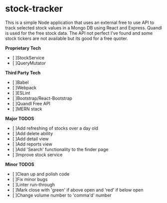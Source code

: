 # stock-tracker

This is a simple Node application that uses an external free to use API to track selected stock values in a Mongo DB using React and Express. Quandl is used for the free stock data. The API not perfect I've found and some stock tickers are not available but its good for a free quoter.
  
**Proprietary Tech**
- [ ]StockService
- [ ]QueryMutator
  
**Third Party Tech**
- [ ]Babel
- [ ]Webpack
- [ ]ESLint
- [ ]Bootstrap/React-Bootstrap
- [ ]Quandl Free API
- [ ]MERN stack

**Major TODOS**
- [ ]Add refreshing of stocks over a day old
- [ ]Add delete ability
- [ ]Add detail view
- [ ]Add reports view
- [ ]Add 'Search' functionality to the finder page
- [ ]Improve stock service

**Minor TODOS**
- [ ]Clean up and polish code
- [ ]Fix minor bugs
- [ ]Linter run-through
- [ ]Mark close with 'green' if above open and 'red' if below open
- [ ]Change volume number to 'comma'd' number
